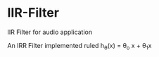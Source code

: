# IIR-Filter
IIR Filter for audio application

An IRR Filter implemented ruled 
h<sub>&theta;</sub>(x) = &theta;<sub>o</sub> x + &theta;<sub>1</sub>x
